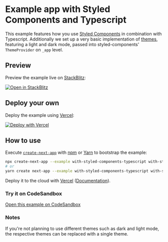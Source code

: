 # Example app with Styled Components and Typescript

This example features how you use [Styled Components](https://github.com/styled-components/styled-components) in combination with Typescript.
Additionally we set up a very basic implementation of [themes](app/css/theme.ts), featuring a light and dark mode, passed into styled-components' `ThemeProvider` on `_app` level.

## Preview

Preview the example live on [StackBlitz](http://stackblitz.com/):

[![Open in StackBlitz](https://developer.stackblitz.com/img/open_in_stackblitz.svg)](https://stackblitz.com/github/vercel/next.js/tree/canary/examples/with-styled-components-typescript)

## Deploy your own

Deploy the example using [Vercel](https://vercel.com?utm_source=github&utm_medium=readme&utm_campaign=next-example):

[![Deploy with Vercel](https://vercel.com/button)](https://vercel.com/new/git/external?repository-url=https://github.com/vercel/next.js/tree/canary/examples/with-styled-components-typescript&project-name=with-styled-components-typescript&repository-name=with-styled-components-typescript)

## How to use

Execute [`create-next-app`](https://github.com/vercel/next.js/tree/canary/packages/create-next-app) with [npm](https://docs.npmjs.com/cli/init) or [Yarn](https://yarnpkg.com/lang/en/docs/cli/create/) to bootstrap the example:

```bash
npx create-next-app --example with-styled-components-typescript with-styled-components-typescript-app
# or
yarn create next-app --example with-styled-components-typescript with-styled-components-typescript-app
```

Deploy it to the cloud with [Vercel](https://vercel.com/new?utm_source=github&utm_medium=readme&utm_campaign=next-example) ([Documentation](https://nextjs.org/docs/deployment)).

### Try it on CodeSandbox

[Open this example on CodeSandbox](https://codesandbox.io/s/github/vercel/next.js/tree/canary/examples/with-styled-components-typescript)

### Notes

If you're not planning to use different themes such as dark and light mode, the respective themes can be replaced with a single theme.
